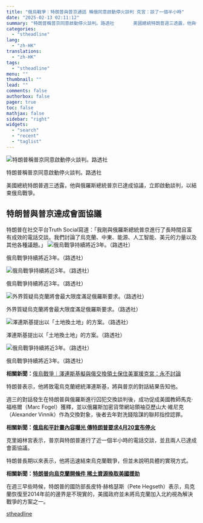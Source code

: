```yaml
---
title: "俄烏戰爭｜特朗普與普京通話 稱俄同意啟動停火談判 克宮：談了一個半小時"
date: "2025-02-13 02:11:12"
summary: "特朗普稱普京同意啟動停火談判。路透社       美國總統特朗普週三透露，他與俄羅斯總統普京..."
categories:
  - "stheadline"
lang:
  - "zh-HK"
translations:
  - "zh-HK"
tags:
  - "stheadline"
menu: ""
thumbnail: ""
lead: ""
comments: false
authorbox: false
pager: true
toc: false
mathjax: false
sidebar: "right"
widgets:
  - "search"
  - "recent"
  - "taglist"
---
```


![特朗普稱普京同意啟動停火談判。路透社](https://image.stheadline.com/f/680p0/0x0/100/none/55d3f2f427665ee26ad84c17306e91ea/stheadline/inewsmedia/20250213/_2025021301392694594.jpg)

特朗普稱普京同意啟動停火談判。路透社




美國總統特朗普週三透露，他與俄羅斯總統普京已達成協議，立即啟動談判，以結束俄烏戰爭。

特朗普與普京達成會面協議
------------

特朗普在社交平台Truth Social寫道：「我剛與俄羅斯總統普京進行了長時間且富有成效的電話交談。我們討論了烏克蘭、中東、能源、人工智能、美元的力量以及其他各種議題。」
 ![俄烏戰爭持續將近3年。（路透社）](https://image.hkhl.hk/f/1024p0/0x0/100/none/290cd3e2495764280c8a6e1f18f4595a/2025-02/12022025_032_Reuter.JPG)


俄烏戰爭持續將近3年。（路透社）



 ![俄烏戰爭持續將近3年。（路透社）](https://image.hkhl.hk/f/1024p0/0x0/100/none/8e37d3f9c31477167c3db072693f66b9/2025-02/12022025_034_Reuter.JPG)


俄烏戰爭持續將近3年。（路透社）



 ![外界質疑烏克蘭將會最大限度滿足俄羅斯要求。（路透社）](https://image.hkhl.hk/f/1024p0/0x0/100/none/a7447b3a2e0b476a9c59e4f5cf2ac7fa/2025-02/12022025_035_Reuter.JPG)


外界質疑烏克蘭將會最大限度滿足俄羅斯要求。（路透社）



 ![澤連斯基提出以「土地換土地」的方案。（路透社）](https://image.hkhl.hk/f/1024p0/0x0/100/none/dde769f4d35e73095515a13f8eff3b91/2025-02/12022025_037_Reuter.JPG)


澤連斯基提出以「土地換土地」的方案。（路透社）



 ![俄烏戰爭持續將近3年。（路透社）](https://image.hkhl.hk/f/1024p0/0x0/100/none/c7ae7c8d1fc2d68b5e724f3c4c9b9489/2025-02/12022025_030_Reuter.JPG)


俄烏戰爭持續將近3年。（路透社）




**相關新聞：**[俄烏戰爭｜澤連斯基擬與俄交換領土保住美軍援克宮：永不討論](https://www.stheadline.com/realtime-world/3428037/%E4%BF%84%E7%83%8F%E6%88%B0%E7%88%AD%E6%BE%A4%E9%80%A3%E6%96%AF%E5%9F%BA%E6%93%AC%E8%88%87%E4%BF%84%E4%BA%A4%E6%8F%9B%E9%A0%98%E5%9C%9F%E4%BF%9D%E4%BD%8F%E7%BE%8E%E8%BB%8D%E6%8F%B4-%E5%85%8B%E5%AE%AE%E6%B0%B8%E4%B8%8D%E8%A8%8E%E8%AB%96)

特朗普表示，他將致電烏克蘭總統澤連斯基，將與普京的對話結果告知他。

週三的對話發生在特朗普與俄羅斯進行囚犯交換談判後，成功促成美國教師馬克·福格爾（Marc Fogel）獲釋，並以俄羅斯加密貨幣網站領袖亞歷山大·維尼克（Alexander Vinnik）作為交換對象，後者去年對洗錢陰謀的聯邦指控認罪。

**相關新聞：[俄烏和平計畫內容曝光 傳特朗普要求4月20宣布停火](https://www.stheadline.com/realtime-world/3426440/%E4%BF%84%E7%83%8F%E5%92%8C%E5%B9%B3%E8%A8%88%E7%95%AB%E5%85%A7%E5%AE%B9%E6%9B%9D%E5%85%89-%E5%82%B3%E7%89%B9%E6%9C%97%E6%99%AE%E8%A6%81%E6%B1%824%E6%9C%8820%E5%AE%A3%E5%B8%83%E5%81%9C%E7%81%AB)**

克里姆林宮表示，普京與特朗普進行了近一個半小時的電話交談，並且兩人已達成會面協議。

特朗普長期以來表示，他將迅速結束烏克蘭戰爭，但並未說明具體的實現方式。

**相關新聞：[特朗普向烏克蘭開條件 稀土資源換取美國援助](https://www.stheadline.com/realtime-world/3425402/)**

在週三早些時候，特朗普的國防部長皮特·赫格瑟斯（Pete Hegseth）表示，烏克蘭恢復至2014年前的邊界是不現實的，美國政府並未將烏克蘭加入北約視為解決戰爭的方案之一。

[stheadline](https://std.stheadline.com/realtime/article/2052465/即時-國際-俄烏戰爭-特朗普與普京通話-稱俄同意啟動停火談判-克宮-談了一個半小時)
